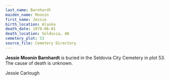 ```yaml
---
last_name: Barnhardt
maiden_name: Moonin
first_name: Jessie
birth_location: Alaska
death_date: 1979-06-01
death_location: Seldovia, AK
cemetery_plot: 53
source_file: Cemetery Directory
---
```

**Jessie Moonin  Barnhardt** is buried in the Seldovia City Cemetery in plot 53.  The cause of death is unknown.


Jessie Carlough

